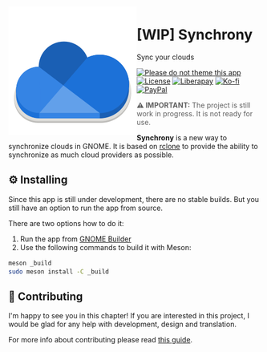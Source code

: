 <img alt="Synchrony" src="data/icons/app.drey.Synchrony.svg" align="left">

# [WIP] Synchrony

Sync your clouds

[![Please do not theme this app](https://stopthemingmy.app/badge.svg)](https://stopthemingmy.app)
[![License](https://img.shields.io/github/license/pervoj/Synchrony.svg)](COPYING)
[![Liberapay](https://img.shields.io/badge/Liberapay-Donate-F6C915?logo=liberapay)](https://liberapay.com/pervoj)
[![Ko-fi](https://img.shields.io/badge/Ko--fi-Donate-FF5E5B?logo=kofi)](https://ko-fi.com/pervoj)
[![PayPal](https://img.shields.io/badge/PayPal-Donate-00457C?logo=paypal)](https://www.paypal.com/donate/?hosted_button_id=7P3BD55QX6B9J)

> **⚠️ IMPORTANT:** The project is still work in progress.
> It is not ready for use.

**Synchrony** is a new way to synchronize clouds in GNOME.
It is based on [rclone](https://rclone.org/) to provide the ability
to synchronize as much cloud providers as possible.

## ⚙️ Installing

Since this app is still under development, there are no stable builds. But you
still have an option to run the app from source.

There are two options how to do it:

1. Run the app from [GNOME Builder](https://flathub.org/apps/details/org.gnome.Builder)
2. Use the following commands to build it with Meson:

```sh
meson _build
sudo meson install -C _build
```

## 👥 Contributing

I'm happy to see you in this chapter! If you are interested in this project,
I would be glad for any help with development, design and translation.

For more info about contributing please read [this guide](CONTRIBUTING.md).
